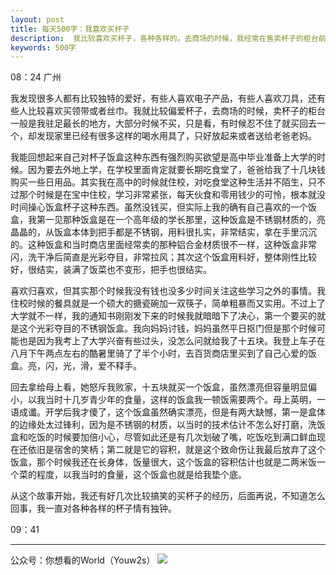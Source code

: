 ```yaml
---
layout: post
title: 每天500字：我喜欢买杯子
description:  我比较喜欢买杯子，各种各样的。去商场的时候，我经常在售卖杯子的柜台前驻足，品玩各种各样的杯子。有时候忍不住了就买一个，结果自己又永不了。
keywords: 500字
---
```


08：24 广州

我发现很多人都有比较独特的爱好，有些人喜欢电子产品，有些人喜欢刀具，还有些人比较喜欢买领带或者丝巾。我就比较偏爱杯子，去商场的时候，卖杯子的柜台一般是我驻足最长的地方，大部分时候不买，只是看，有时候忍不住了就买回去一个，却发现家里已经有很多这样的喝水用具了，只好放起来或者送给老爸老妈。

我能回想起来自己对杯子饭盒这种东西有强烈购买欲望是高中毕业准备上大学的时候。因为要去外地上学，在学校里面肯定就要长期吃食堂了，爸爸给我了十几块钱购买一些日用品。其实我在高中的时候就住校，对吃食堂这种生活并不陌生，只不过那个时候是在宝中住校，学习非常紧张，每天伙食和零用钱少的可怜，根本就没时间操心饭盒杯子这种东西。虽然没钱买，但实际上我的确有自己喜欢的一个饭盒，我第一见那种饭盒是在一个高年级的学长那里，这种饭盒是不锈钢材质的，亮晶晶的，从饭盒本体到把手都是不锈钢，用料很扎实，非常结实，拿在手里沉沉的。这种饭盒和当时商店里面经常卖的那种铝合金材质很不一样，这种饭盒非常闪，洗干净后简直是光彩夺目，非常拉风；其次这个饭盒用料好，整体刚性比较好，很结实，装满了饭菜也不变形，把手也很结实。

喜欢归喜欢，但其实那个时候我没有钱也没多少时间关注这些学习之外的事情。我住校时候的餐具就是一个硕大的搪瓷碗加一双筷子，简单粗暴而又实用。不过上了大学就不一样，我的通知书刚刚发下来的时候我就暗暗下了决心，第一个要买的就是这个光彩夺目的不锈钢饭盒。我向妈妈讨钱，妈妈虽然平日抠门但是那个时候可能也是因为我考上了大学兴奋有些过头，没怎么问就给我了十五块。我登上车子在八月下午两点左右的酷暑里骑了了半个小时，去百货商店里买到了自己心爱的饭盒。亮，闪，光，滑，爱不释手。

回去拿给母上看，她怒斥我败家，十五块就买一个饭盒，虽然漂亮但容量明显偏小，以我当时十几岁青少年的食量，这样的饭盒我一顿饭需要两个。母上英明，一语成谶。开学后我才傻了，这个饭盒虽然确实漂亮，但是有两大缺憾，第一是盒体的边缘处太过锋利，因为是不锈钢的材质，以当时的技术估计不怎么好打磨，洗饭盒和吃饭的时候要加倍小心，尽管如此还是有几次划破了嘴，吃饭吃到满口鲜血现在还依旧是宿舍的笑柄；第二就是它的容积，就是这个致命伤让我最后放弃了这个饭盒，那个时候我还在长身体，饭量很大，这个饭盒的容积估计也就是二两米饭一个菜的程度，以我当时的食量，这个饭盒也就是给我垫个底。

从这个故事开始，我还有好几次比较搞笑的买杯子的经历，后面再说，不知道怎么回事，我一直对各种各样的杯子情有独钟。

09：41

---- 
公众号：你想看的World（Youw2s）
![][image-1]

[image-1]:	http://upload-images.jianshu.io/upload_images/3342594-dca1f89eba3e50ca.jpg?imageMogr2/auto-orient/strip%7CimageView2/2/w/1240